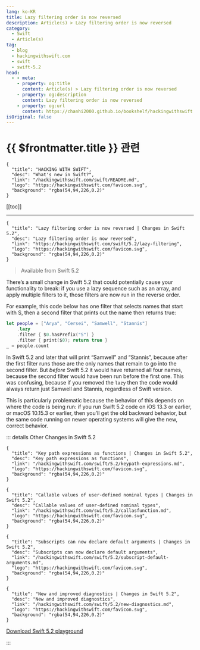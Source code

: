 ```yaml
---
lang: ko-KR
title: Lazy filtering order is now reversed
description: Article(s) > Lazy filtering order is now reversed
category:
  - Swift
  - Article(s)
tag: 
  - blog
  - hackingwithswift.com
  - swift
  - swift-5.2
head:
  - - meta:
    - property: og:title
      content: Article(s) > Lazy filtering order is now reversed
    - property: og:description
      content: Lazy filtering order is now reversed
    - property: og:url
      content: https://chanhi2000.github.io/bookshelf/hackingwithswift.com/swift/5.2/lazy-filtering.html
isOriginal: false
---
```


# {{ $frontmatter.title }} 관련

```component VPCard
{
  "title": "HACKING WITH SWIFT",
  "desc": "What's new in Swift?",
  "link": "/hackingwithswift.com/swift/README.md",
  "logo": "https://hackingwithswift.com/favicon.svg",
  "background": "rgba(54,94,226,0.2)"
}
```

[[toc]]

---

```component VPCard
{
  "title": "Lazy filtering order is now reversed | Changes in Swift 5.2",
  "desc": "Lazy filtering order is now reversed",
  "link": "https://hackingwithswift.com/swift/5.2/lazy-filtering", 
  "logo": "https://hackingwithswift.com/favicon.svg",
  "background": "rgba(54,94,226,0.2)"
}
```

> Available from Swift 5.2

There’s a small change in Swift 5.2 that could potentially cause your functionality to break: if you use a lazy sequence such as an array, and apply multiple filters to it, those filters are now run in the reverse order.

For example, this code below has one filter that selects names that start with S, then a second filter that prints out the name then returns true:

```swift
let people = ["Arya", "Cersei", "Samwell", "Stannis"]
    .lazy
    .filter { $0.hasPrefix("S") }
    .filter { print($0); return true }
_ = people.count
```

In Swift 5.2 and later that will print “Samwell” and “Stannis”, because after the first filter runs those are the only names that remain to go into the second filter. But *before* Swift 5.2 it would have returned all four names, because the second filter would have been run before the first one. This was confusing, because if you removed the `lazy` then the code would always return just Samwell and Stannis, regardless of Swift version.

This is particularly problematic because the behavior of this depends on where the code is being run: if you run Swift 5.2 code on iOS 13.3 or earlier, or macOS 10.15.3 or earlier, then you’ll get the old backward behavior, but the same code running on newer operating systems will give the new, correct behavior.

::: details Other Changes in Swift 5.2

```component VPCard
{
  "title": "Key path expressions as functions | Changes in Swift 5.2",
  "desc": "Key path expressions as functions",
  "link": "/hackingwithswift.com/swift/5.2/keypath-expressions.md",
  "logo": "https://hackingwithswift.com/favicon.svg",
  "background": "rgba(54,94,226,0.2)"
}
```

```component VPCard
{
  "title": "Callable values of user-defined nominal types | Changes in Swift 5.2",
  "desc": "Callable values of user-defined nominal types",
  "link": "/hackingwithswift.com/swift/5.2/callasfunction.md",
  "logo": "https://hackingwithswift.com/favicon.svg",
  "background": "rgba(54,94,226,0.2)"
}
```

```component VPCard
{
  "title": "Subscripts can now declare default arguments | Changes in Swift 5.2",
  "desc": "Subscripts can now declare default arguments",
  "link": "/hackingwithswift.com/swift/5.2/subscript-default-arguments.md",
  "logo": "https://hackingwithswift.com/favicon.svg",
  "background": "rgba(54,94,226,0.2)"
}
```
<!-- 
```component VPCard
{
  "title": "Lazy filtering order is now reversed | Changes in Swift 5.2",
  "desc": "Lazy filtering order is now reversed",
  "link": "/hackingwithswift.com/swift/5.2/lazy-filtering.md",
  "logo": "https://hackingwithswift.com/favicon.svg",
  "background": "rgba(54,94,226,0.2)"
}
```
-->
```component VPCard
{
  "title": "New and improved diagnostics | Changes in Swift 5.2",
  "desc": "New and improved diagnostics",
  "link": "/hackingwithswift.com/swift/5.2/new-diagnostics.md",
  "logo": "https://hackingwithswift.com/favicon.svg",
  "background": "rgba(54,94,226,0.2)"
}
```

[<FontIcon icon="fas fa-file-zipper"/>Download Swift 5.2 playground](https://hackingwithswift.com/files/playgrounds/swift/playground-5-1-to-5-2.playground.zip)

:::


